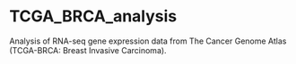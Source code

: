 # TCGA_BRCA_analysis
Analysis of RNA-seq gene expression data from The Cancer Genome Atlas (TCGA-BRCA: Breast Invasive Carcinoma).
